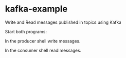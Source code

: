 # kafka-example
Write and Read messages published in topics using Kafka

Start both programs:

In the producer shell write messages.

In the consumer shell read messages.
